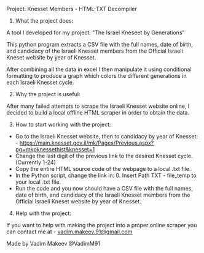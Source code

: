 Project:  Knesset Members - HTML-TXT Decompiler




1. What the project does:


A tool I developed for my project: "The Israel Kneseet by Generations"

This python program extracts a CSV file with the full names, date of birth, 
and candidacy of the Israeli Knesset members from the Official Israeli Kneset website by year of Knesset.

After combining all the data in excel I then manipulate it using conditional formatting to produce
a graph which colors the different generations in each Israeli Knesset cycle.



2. Why the project is useful:


After many failed attempts to scrape the Israeli Knesset website online,
I decided to build a local offline HTML scraper in order to obtain the data.



3. How to start working with the project:


- Go to the Israeli Knesset website, then to candidacy by year of Knesset: - https://main.knesset.gov.il/mk/Pages/Previous.aspx?pg=mkpknessethist&knesset=1
- Change the last digit of the previous link to the desired Knesset cycle. (Currently 1-24)
- Copy the entire HTML source code of the webpage to a local .txt file.
- In the Python script, change the link in: 0. Insert Path TXT - file_temp to your local .txt file.
- Run the code and you now should have a CSV file with the full names, date of birth, 
and candidacy of the Israeli Knesset members from the Official Israeli Kneset website by year of Knesset.



4. Help with thw project:


If you want to help with making the project into a proper online scraper you can contact me at - vadim.makeev.91@gmail.com

Made by Vadim Makeev @VadimM91